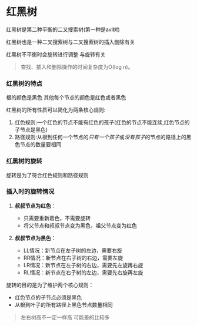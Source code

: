 # 红黑树

红黑树是第二种平衡的二叉搜索树(第一种是avl树)

红黑树也是一种二叉搜索树与二叉搜索树的插入删除有关

红黑树不平衡时会旋转进行调整 与旋转有关

> 查找、插入和删除操作的时间复杂度为O(log n)。

### 红黑树的特点

根的颜色是黑色   其他每个节点的颜色是红色或者黑色

红黑树的所有性质可以简化为两条核心规则:

1. 红色规则:一个红色的节点不能有红色的孩子(红色的节点不能连续,红色节点的子节点是黑色)
2. 路径规则:从根到任何一个节点的*只有一个孩子*或*没有孩子*的节点的路径上的黑色节点的数量要相同

### 红黑树的旋转

旋转是为了符合红色规则和路径规则

### 插入时的旋转情况

1. **叔叔节点为红色**：

   - 只需要重新着色，不需要旋转
   - 将父节点和叔叔节点变为黑色，祖父节点变为红色
2. **叔叔节点为黑色**：

   - LL情况：新节点在左子树的左边，需要右旋
   - RR情况：新节点在右子树的右边，需要左旋
   - LR情况：新节点在左子树的右边，需要先左旋再右旋
   - RL情况：新节点在右子树的左边，需要先右旋再左旋


旋转的目的是为了维护两个核心规则：

- 红色节点的子节点必须是黑色
- 从根到叶子的所有路径上黑色节点数量相同

> 左右树高不一定一样高 可能差的比较多
